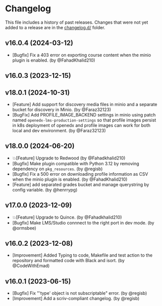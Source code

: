 # Changelog

This file includes a history of past releases. Changes that were not yet added to a release are in the [changelog.d/](./changelog.d) folder.

<!--
⚠️ DO NOT ADD YOUR CHANGES TO THIS FILE! (unless you want to modify existing changelog entries in this file)
Changelog entries are managed by scriv. After you have made some changes to this plugin, create a changelog entry with:

    scriv create

Edit and commit the newly-created file in changelog.d.

If you need to create a new release, create a separate commit just for that. It is important to respect these
instructions, because git commits are used to generate release notes:
  - Modify the version number in `__about__.py`.
  - Collect changelog entries with `scriv collect`
  - The title of the commit should be the same as the new version: "vX.Y.Z".
-->

<!-- scriv-insert-here -->

<a id='changelog-18.0.1_uamx'></a>
## v16.0.4 (2024-03-12)

- [Bugfix] Fix a 403 error on exporting course content when the minio plugin is enabled. (by @FahadKhalid210)

<a id='changelog-16.0.3'></a>
## v16.0.3 (2023-12-15)

<a id='changelog-18.0.1'></a>
## v18.0.1 (2024-10-31)

- [Feature] Add support for discovery media files in minio and a separate bucket for discovery in Minio. (by @Faraz32123)
- [BugFix] Add PROFILE_IMAGE_BACKEND settings in minio using patch named `openedx-lms-production-settings` so that profile images persist in k8s deployment of openedx and profile images can work for both local and dev environment. (by @Faraz32123)

<a id='changelog-18.0.0'></a>
## v18.0.0 (2024-06-20)

- 💥[Feature] Upgrade to Redwood (by @Fahadkhalid210)
- [Bugfix] Make plugin compatible with Python 3.12 by removing dependency on `pkg_resources`. (by @regisb)
- [Bugfix] Fix a 500 error on downloading profile information as CSV when the minio plugin is enabled. (by @FahadKhalid210)
- [Feature] add separated grades bucket and manage querystring by config variable. (by @henrrypg)

<a id='changelog-17.0.0'></a>
## v17.0.0 (2023-12-09)

- 💥[Feature] Upgrade to Quince. (by @Fahadkhalid210)
- [Bugfix] Make LMS/Studio connnect to the right port in dev mode. (by @ormsbee)

<a id='changelog-16.0.2'></a>
## v16.0.2 (2023-12-08)

- [Improvement] Added Typing to code, Makefile and test action to the repository and formatted code with Black and isort. (by @CodeWithEmad)

<a id='changelog-16.0.1'></a>
## v16.0.1 (2023-06-15)

- [Bugfix] Fix "'type' object is not subscriptable" error. (by @regisb)
- [Improvement] Add a scriv-compliant changelog. (by @regisb)
